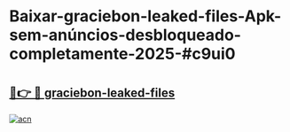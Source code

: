 # Baixar-graciebon-leaked-files-Apk-sem-anúncios-desbloqueado-completamente-2025-#c9ui0

# <h2><a href="https://ainizakaria.my?title=graciebon-leaked-files&ref=24M">🔗👉 🔴 graciebon-leaked-files</a></h2>

[![acn](https://github.com/user-attachments/assets/0f9c940e-d8b0-45ae-aac7-cd30a18b3e1c)](https://ainizakaria.my?title=graciebon-leaked-files&ref=24M)

